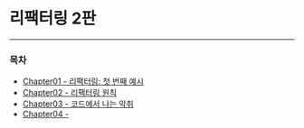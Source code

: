 # 리팩터링 2판

---

### 목차
- [Chapter01 - 리팩터링: 첫 번째 예시](docs/CHAPTER01.md)
- [Chapter02 - 리팩터링 원칙](docs/CHAPTER02.md)
- [Chapter03 - 코드에서 나는 악취](docs/CHAPTER03.md)
- [Chapter04 - ](docs/CHAPTER04.md)
